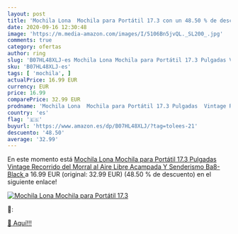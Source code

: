 ```yaml
---
layout: post
title: 'Mochila Lona  Mochila para Portátil 17.3 con un 48.50 % de descuento'
date: 2020-09-16 12:30:48
image: 'https://m.media-amazon.com/images/I/5106Bn5jvQL._SL200_.jpg'
comments: true
category: ofertas
author: ring
slug: 'B07HL48XLJ-es Mochila Lona Mochila para Portátil 17.3 Pulgadas Vintage...'
sku: 'B07HL48XLJ-es'
tags: [ 'mochila', ]
actualPrice: 16.99 EUR
currency: EUR
price: 16.99
comparePrice: 32.99 EUR
prodname: 'Mochila Lona  Mochila para Portátil 17.3 Pulgadas  Vintage Recorrido del Morral al Aire Libre Acampada Y Senderismo  Ba8-Black '
country: 'es'
flag: '🇪🇸'
buyurl: 'https://www.amazon.es/dp/B07HL48XLJ/?tag=tolees-21'
descuento: '48.50'
average: '32.99'
---
```


En este momento está [Mochila Lona  Mochila para Portátil 17.3 Pulgadas  Vintage Recorrido del Morral al Aire Libre Acampada Y Senderismo  Ba8-Black ](https://www.amazon.es/dp/B07HL48XLJ/?tag=tolees-21) a 16.99 EUR (original: 32.99 EUR) (48.50 %  de descuento) en el siguiente enlace!

[![Mochila Lona  Mochila para Portátil 17.3](https://m.media-amazon.com/images/I/5106Bn5jvQL._SL200_.jpg)](https://www.amazon.es/dp/B07HL48XLJ/?tag=tolees-21)

🔎:


[🛒 Aquí!!!](https://www.amazon.es/dp/B07HL48XLJ/?tag=tolees-21)
